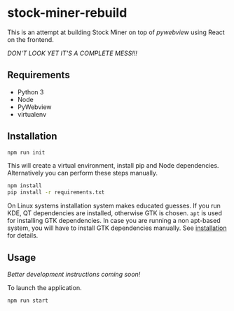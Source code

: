 # stock-miner-rebuild
This is an attempt at building Stock Miner on top of _pywebview_ using React on the frontend. 

_DON'T LOOK YET IT'S A COMPLETE MESS!!!_

## Requirements
- Python 3
- Node
- PyWebview
- virtualenv

## Installation

``` bash
npm run init
```

This will create a virtual environment, install pip and Node dependencies. Alternatively 
you can perform these steps manually.

``` bash
npm install
pip install -r requirements.txt
```

On Linux systems installation system makes educated guesses. If you run KDE, 
QT dependencies are installed, otherwise GTK is chosen. `apt` is used for installing 
GTK dependencies. In case you are running a non apt-based system, you will have 
to install GTK dependencies manually. 
See [installation](https://pywebview.flowrl.com/guide/installation.html) for details.

## Usage

_Better development instructions coming soon!_

To launch the application.

``` bash
npm run start
```
